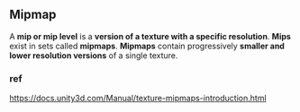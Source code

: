 ## Mipmap
A **mip or mip level** is a **version of a texture with a specific resolution**. 
**Mips** exist in sets called **mipmaps**. 
**Mipmaps** contain progressively **smaller and lower resolution versions** of a single texture.


### ref

https://docs.unity3d.com/Manual/texture-mipmaps-introduction.html
